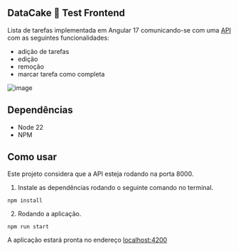 ## DataCake 🎂 Test Frontend
Lista de tarefas implementada em Angular 17 comunicando-se com uma [API](https://github.com/mariafoganholi/datacake-test-backend) com as seguintes funcionalidades:
- adição de tarefas
- edição
- remoção
- marcar tarefa como completa

![image](https://github.com/user-attachments/assets/2c141ea1-f609-4a75-9ae6-088f6b5730de)

## Dependências
- Node 22
- NPM

## Como usar
Este projeto considera que a API esteja rodando na porta 8000.

1. Instale as dependências rodando o seguinte comando no terminal. 

```
npm install
```

2. Rodando a aplicação.

```
npm run start
```

A aplicação estará pronta no endereço [localhost:4200](http://localhost:4200)
